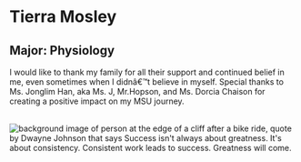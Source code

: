 # Tierra Mosley

## Major: Physiology

I would like to thank my family for all their support and continued belief in me, even sometimes when I didnâ€™t believe in myself. Special thanks to Ms. Jonglim Han, aka Ms. J, Mr.Hopson, and Ms. Dorcia Chaison for creating a positive impact on my MSU journey.

<img class="markdownImage" src="./markdownAssetPath/Congrats-from-LBC.png" alt=""/>

<img class="markdownImage" src="./markdownAssetPath/tm-mosley-pic.png" alt=""/>

<img class="markdownImage" src="./markdownAssetPath/tm-mosley-from-barb.jpeg" alt="background image of person at the edge of a cliff after a bike ride, quote by Dwayne Johnson that says Success isn't always about greatness. It's about consistency. Consistent work leads to success. Greatness will come."/>